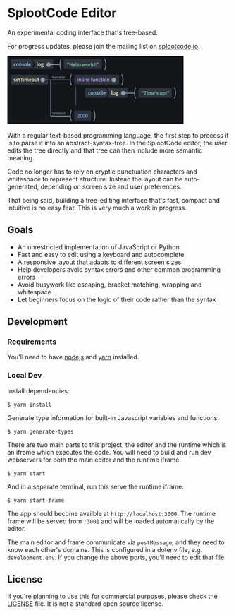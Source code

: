 # SplootCode Editor
An experimental coding interface that's tree-based.

For progress updates, please join the mailing list on [splootcode.io](https://splootcode.io/).

<img src="screenshot1.png" alt="Screenshot of SplootCode example" width="400">

With a regular text-based programming language, the first step to process it is to parse it into an abstract-syntax-tree.
In the SplootCode editor, the user edits the tree directly and that tree can then include more semantic meaning.

Code no longer has to rely on cryptic punctuation characters and whitespace to represent structure. Instead the layout can be auto-generated, depending on screen size and user preferences.

That being said, building a tree-editing interface that's fast, compact and intuitive is no easy feat. This is very much a work in progress.

## Goals
 * An unrestricted implementation of JavaScript or Python
 * Fast and easy to edit using a keyboard and autocomplete
 * A responsive layout that adapts to different screen sizes
 * Help developers avoid syntax errors and other common programming errors
 * Avoid busywork like escaping, bracket matching, wrapping and whitespace
 * Let beginners focus on the logic of their code rather than the syntax

## Development
### Requirements
You'll need to have [nodejs](https://nodejs.org/) and [yarn](https://yarnpkg.com/) installed.

### Local Dev
Install dependencies:

```
$ yarn install
```

Generate type information for built-in Javascript variables and functions.

```
$ yarn generate-types
```

There are two main parts to this project, the editor and the runtime which is an iframe which executes the code.
You will need to build and run dev webservers for both the main editor and the runtime iframe.

```
$ yarn start
```

And in a separate terminal, run this serve the runtime iframe:
```
$ yarn start-frame
```

The app should become availble at `http://localhost:3000`. The runtime frame will be served from `:3001` and will be loaded automatically by the editor.

The main editor and frame communicate via `postMessage`, and they need to know each other's domains. This is configured in a dotenv file, e.g. `development.env`. If you change the above ports, you'll need to edit that file.

## License
If you're planning to use this for commercial purposes, please check the [LICENSE](LICENSE) file. It is not a standard open source license.
